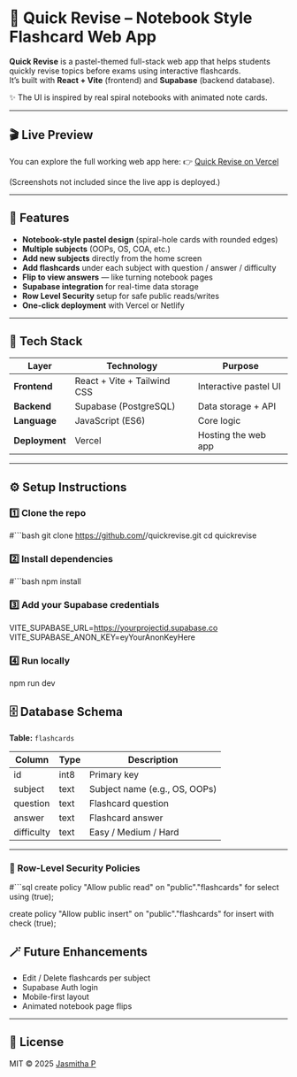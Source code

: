 # 📒 Quick Revise – Notebook Style Flashcard Web App

**Quick Revise** is a pastel-themed full-stack web app that helps students quickly revise topics before exams using interactive flashcards.  
It’s built with **React + Vite** (frontend) and **Supabase** (backend database).  

✨ The UI is inspired by real spiral notebooks with animated note cards.

---


## 🎬 Live Preview
You can explore the full working web app here:
👉 [Quick Revise on Vercel](https://quickrevise.vercel.app)

(Screenshots not included since the live app is deployed.)


---

## 🌸 Features
-  **Notebook-style pastel design** (spiral-hole cards with rounded edges)
-  **Multiple subjects** (OOPs, OS, COA, etc.)
-  **Add new subjects** directly from the home screen  
-  **Add flashcards** under each subject with question / answer / difficulty  
-  **Flip to view answers** — like turning notebook pages  
-  **Supabase integration** for real-time data storage  
-  **Row Level Security** setup for safe public reads/writes  
-  **One-click deployment** with Vercel or Netlify  

---

## 🧩 Tech Stack
| Layer | Technology | Purpose |
|--------|-------------|----------|
| **Frontend** | React + Vite + Tailwind CSS | Interactive pastel UI |
| **Backend** | Supabase (PostgreSQL) | Data storage + API |
| **Language** | JavaScript (ES6) | Core logic |
| **Deployment** | Vercel | Hosting the web app |

---

## ⚙️ Setup Instructions

### 1️⃣ Clone the repo
#```bash
git clone https://github.com/<your-username>/quickrevise.git
cd quickrevise


### 2️⃣ Install dependencies
#```bash
npm install

### 3️⃣ Add your Supabase credentials
VITE_SUPABASE_URL=https://yourprojectid.supabase.co
VITE_SUPABASE_ANON_KEY=eyYourAnonKeyHere

### 4️⃣ Run locally
npm run dev

## 🗄️ Database Schema

**Table:** `flashcards`

| Column | Type | Description |
|---------|------|-------------|
| id | int8 | Primary key |
| subject | text | Subject name (e.g., OS, OOPs) |
| question | text | Flashcard question |
| answer | text | Flashcard answer |
| difficulty | text | Easy / Medium / Hard |

---

### 🔐 Row-Level Security Policies

#```sql
create policy "Allow public read"
on "public"."flashcards"
for select
using (true);

create policy "Allow public insert"
on "public"."flashcards"
for insert
with check (true);

## 🪄 Future Enhancements
-  Edit / Delete flashcards per subject  
-  Supabase Auth login  
-  Mobile-first layout  
-  Animated notebook page flips  

---

## 🧾 License
MIT © 2025 [Jasmitha P](https://github.com/Jasmitha1474)



